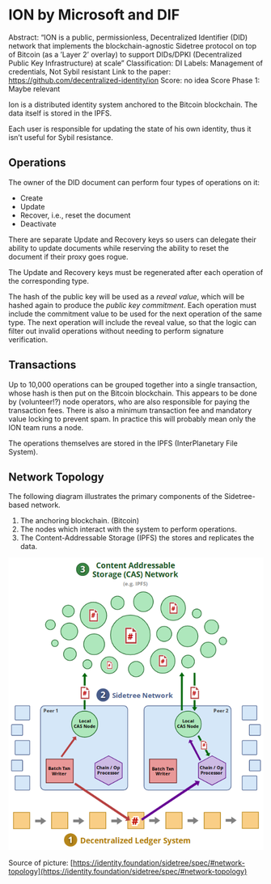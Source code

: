 # ION by Microsoft and DIF

Abstract: “ION is a public, permissionless, Decentralized Identifier (DID) network
that implements the blockchain-agnostic Sidetree protocol on top of
Bitcoin (as a ’Layer 2’ overlay) to support DIDs/DPKI (Decentralized
Public Key Infrastructure) at scale”
Classification: DI
Labels: Management of credentials, Not Sybil resistant
Link to the paper: https://github.com/decentralized-identity/ion
Score: no idea
Score Phase 1: Maybe relevant

Ion is a distributed identity system anchored to the Bitcoin blockchain.  The data itself is stored in the IPFS.

Each user is responsible for updating the state of his own identity, thus it isn’t useful for Sybil resistance.

## Operations

The owner of the DID document can perform four types of operations on it:

- Create
- Update
- Recover, i.e., reset the document
- Deactivate

There are separate Update and Recovery keys so users can delegate their ability to update documents while reserving the ability to reset the document if their proxy goes rogue.

The Update and Recovery keys must be regenerated after each operation of the corresponding type.

The hash of the public key will be used as a *reveal value*, which will be hashed again to produce the *public key commitment*.  Each operation must include the commitment value to be used for the next operation of the same type.  The next operation will include the reveal value, so that the logic can filter out invalid operations without needing to perform signature verification.

## Transactions

Up to 10,000 operations can be grouped together into a single transaction, whose hash is then put on the Bitcoin blockchain.  This appears to be done by (volunteer!?) node operators, who are also responsible for paying the transaction fees.  There is also a minimum transaction fee and mandatory value locking to prevent spam.  In practice this will probably mean only the ION team runs a node.

The operations themselves are stored in the IPFS (InterPlanetary File System).

## Network Topology

The following diagram illustrates the primary components of the Sidetree-based network.

1. The anchoring blockchain.  (Bitcoin)
2. The nodes which interact with the system to perform operations.
3. The Content-Addressable Storage (IPFS) the stores and replicates the data.

![Untitled](ION%20by%20Microsoft%20and%20DIF%20df04127fffb840cc94d66a4e23fc7ddb/Untitled.png)

Source of picture: [https://identity.foundation/sidetree/spec/#network-topology](https://identity.foundation/sidetree/spec/#network-topology)